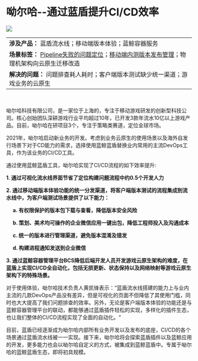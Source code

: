 # **呦尔哈--通过蓝盾提升CI/CD效率**

![](../../.gitbook/assets/image-yorha-logo.png) 

||
|:-|
|**涉及产品：** 蓝盾流水线；移动端版本体验；蓝鲸容器服务|
|**场景标签：** [Pipeline失败的问题定位](tutorials/scene/pipeline-failure-location.md)；[移动端内测版本发布管理](tutorials/scene/version-release-management.md)；物理机架构向云原生迁移改造|
|**解决的问题：**  问题排查耗人耗时；客户端版本测试缺少统一渠道；游戏业务的云原生|
 <br /> 



呦尔哈科技有限公司，是一家位于上海的，专注于移动游戏研发的创新型科技公司。核心创始团队深耕游戏行业平均超过10年，已开发3款年流水10亿以上游戏产品。目前，呦尔哈在研项目3个，专注于策略类赛道，定位全球市场。 <br />  

2021年，呦尔哈启动新业务的开发。考虑到业务云原生的使用场景以及海外自发行场景下对于CD能力的需求，选择使用蓝鲸蓝盾替换业内常用的主流DevOps工具，作为该业务的CI/CD工具。<br /> 


通过使用蓝鲸蓝盾工具，呦尔哈实现了CI/CD流程的如下效率提升:

 **1. 通过可视化流水线界面节省了定位构建问题流程中约0.5个开发人力**

**2. 通过移动端版本体验功能的统一分发渠道，将客户端版本测试的流程集成到流水线中，为客户端测试场景提供了以下能力：**

&emsp; **a. 有权限保护的版本包下载与查看，降低版本安全风险**
    
&emsp; **b. 策划、美术均可操作的企业微信应用一键出包，降低工程师投入及沟通成本**
    
&emsp; **c. 统一的版本进行管理渠道，避免版本混淆及错发**
    
&emsp; **d. 构建进程通知发送到企业微信** <br />

**3. 通过蓝鲸容器管理平台BCS降低后端开发人员开发游戏云原生架构的难度，在蓝盾上实现CI/CD全自动化，包括无损更新、状态保持以及网络映射等游戏云原生架构下的特殊场景。**<br /> 
            


对于使用体验，呦尔哈技术负责人黄凯锋表示：“蓝盾流水线搭建的能力上与业内主流的几款DevOps产品没有差异，但是可视化的页面不但降低了其使用门槛，同时也大大提高了我们问题排查的效率。另外，无论是客户端版本体验的功能还是与蓝鲸容器管理平台的联动，都能够通过蓝盾插件轻松的实现，多样化的插件生态，也让我们整体的CI/CD流程实现了全面的自动化。“<br /> 

目前，蓝盾已经逐渐成为呦尔哈内部所有业务开发以及发布的底座，CI/CD的各个场景通过蓝盾流水线被一一实现。接下来，呦尔哈将会探索蓝盾插件以及蓝鲸应用的开发，更多能力也会以呦尔哈自定义的方式，被集成到蓝鲸蓝盾中。专属于呦尔哈的蓝鲸蓝盾生态，即将初具规模。

